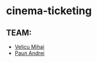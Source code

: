 # cinema-ticketing

## TEAM:

- [Velicu Mihai](https://github.com/Mihai2702)
- [Paun Andrei](https://github.com/paunandreii)

